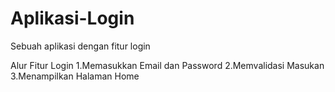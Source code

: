 # Aplikasi-Login
Sebuah aplikasi dengan fitur login

Alur Fitur Login 
1.Memasukkan Email dan Password
2.Memvalidasi Masukan
3.Menampilkan Halaman Home
